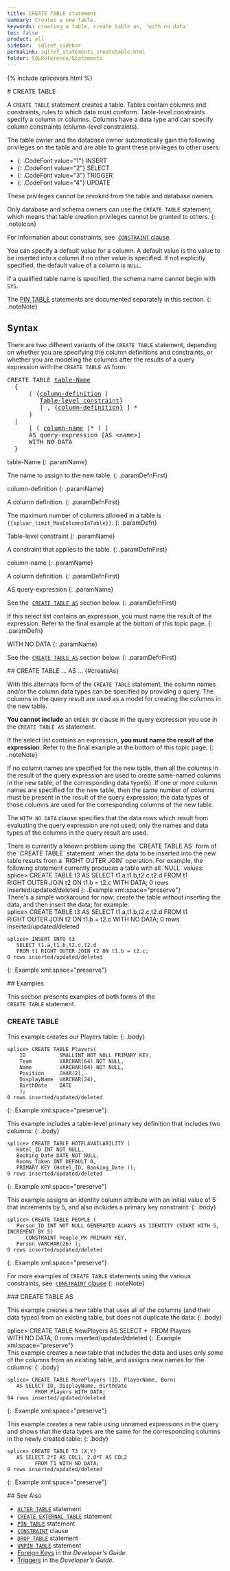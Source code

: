 ```yaml
---
title: CREATE TABLE statement
summary: Creates a new table.
keywords: creating a table, create table as, 'with no data'
toc: false
product: all
sidebar:  sqlref_sidebar
permalink: sqlref_statements_createtable.html
folder: SQLReference/Statements
---
```

{% include splicevars.html %} <section>
<div class="TopicContent" data-swiftype-index="true" markdown="1">
# CREATE TABLE

A `CREATE TABLE` statement creates a table. Tables contain columns and
constraints, rules to which data must conform. Table-level constraints
specify a column or columns. Columns have a data type and can specify
column constraints (column-level constraints).

The table owner and the database owner automatically gain the following
privileges on the table and are able to grant these privileges to other
users:

* {: .CodeFont value="1"} INSERT
* {: .CodeFont value="2"} SELECT
* {: .CodeFont value="3"} TRIGGER
* {: .CodeFont value="4"} UPDATE

These privileges cannot be revoked from the table and database owners.

Only database and schema owners can use the `CREATE TABLE` statement,
which means that table creation privileges cannot be granted to others.
{: .noteIcon}

For information about constraints, see &nbsp;[`CONSTRAINT`
clause](sqlref_clauses_constraint.html).

You can specify a default value for a column. A default value is the
value to be inserted into a column if no other value is specified. If
not explicitly specified, the default value of a column is `NULL`.

If a qualified table name is specified, the schema name cannot begin
with `SYS`.

The [PIN TABLE](sqlref_statements_pintable.html) statements are
documented separately in this section.
{: .noteNote}

## Syntax

There are two different variants of the `CREATE TABLE` statement,
depending on whether you are specifying the column definitions and
constraints, or whether you are modeling the columns after the results
of a query expression with the `CREATE TABLE AS` form:

<div class="fcnWrapperWide"><pre class="FcnSyntax">
CREATE TABLE <a href="sqlref_identifiers_types.html#TableName">table-Name</a>
  {
      ( {<a href="sqlref_statements_columndef.html">column-definition</a> |
         <a href="sqlref_clauses_constraint.html#TableConstraint">Table-level constraint</a>}
         [ , {<a href="sqlref_statements_columndef.html">column-definition}</a> ] *
      )
  |
      [ ( <a href="sqlref_identifiers_types.html#ColumnName">column-name</a> ]* ) ]
      AS query-expression [AS &lt;name&gt;]
      WITH NO DATA
  }</pre>

</div>

<div class="paramList" markdown="1">
table-Name
{: .paramName}

The name to assign to the new table.
{: .paramDefnFirst}

column-definition
{: .paramName}

A column definition.
{: .paramDefnFirst}

The maximum number of columns allowed in a table is
`{{splvar_limit_MaxColumnsInTable}}`.
{: .paramDefn}

Table-level constraint
{: .paramName}

A constraint that applies to the table.
{: .paramDefnFirst}

column-name
{: .paramName}

A column definition.
{: .paramDefnFirst}

AS query-expression
{: .paramName}

See the &nbsp;[`CREATE TABLE AS`](#createAs) section below.
{: .paramDefnFirst}

If this select list contains an expression, you must name the result of
the expression. Refer to the final example at the bottom of this topic
page.
{: .paramDefn}

WITH NO DATA
{: .paramName}

See the &nbsp;[`CREATE TABLE AS`](#createAs) section below.
{: .paramDefnFirst}

</div>
## CREATE TABLE ... AS ...    {#createAs}

With this alternate form of the `CREATE TABLE` statement, the column
names and/or the column data types can be specified by providing a
query. The columns in the query result are used as a model for creating
the columns in the new table.

**You cannot include** an `ORDER BY` clause in the query expression you
use in the `CREATE TABLE AS` statement.

If the select list contains an expression, **you must name the result of
the expression**. Refer to the final example at the bottom of this topic
page.
{: .noteNote}

If no column names are specified for the new table, then all the columns
in the result of the query expression are used to create same-named
columns in the new table, of the corresponding data type(s). If one or
more column names are specified for the new table, then the same number
of columns must be present in the result of the query expression; the
data types of those columns are used for the corresponding columns of
the new table.

The `WITH NO DATA` clause specifies that the data rows which result from
evaluating the query expression are not used; only the names and data
types of the columns in the query result are used.

<div class="notePlain" markdown="1">
There is currently a known problem using the `CREATE TABLE AS` form of
the `CREATE TABLE` statement .when the data to be inserted into the new
table results from a `RIGHT OUTER JOIN` operation. For example, the
following statement currently produces a table with all `NULL` values:

<div class="preWrapper" markdown="1">
    splice> CREATE TABLE t3 AS
       SELECT t1.a,t1.b,t2.c,t2.d
       FROM t1 RIGHT OUTER JOIN t2 ON t1.b = t2.c
       WITH DATA;
    0 rows inserted/updated/deleted
{: .Example xml:space="preserve"}

</div>
There's a simple workaround for now: create the table without inserting
the data, and then insert the data; for example:

<div class="preWrapper" markdown="1">
    splice> CREATE TABLE t3 AS
       SELECT t1.a,t1.b,t2.c,t2.d
       FROM t1 RIGHT OUTER JOIN t2 ON t1.b = t2.c
       WITH NO DATA;
    0 rows inserted/updated/deleted

    splice> INSERT INTO t3
       SELECT t1.a,t1.b,t2.c,t2.d
       FROM t1 RIGHT OUTER JOIN t2 ON t1.b = t2.c;
    0 rows inserted/updated/deleted
{: .Example xml:space="preserve"}

</div>
</div>
## Examples

This section presents examples of both forms of the
`CREATE TABLE` statement.

### CREATE TABLE

This example creates our Players table:
{: .body}

<div class="preWrapperWide" markdown="1">

    splice> CREATE TABLE Players(
        ID           SMALLINT NOT NULL PRIMARY KEY,
        Team         VARCHAR(64) NOT NULL,
        Name         VARCHAR(64) NOT NULL,
        Position     CHAR(2),
        DisplayName  VARCHAR(24),
        BirthDate    DATE
        );
    0 rows inserted/updated/deleted
{: .Example xml:space="preserve"}

This example includes a table-level primary key definition that includes
two columns:
{: .body}

<div class="preWrapper" markdown="1">

    splice> CREATE TABLE HOTELAVAILABILITY (
       Hotel_ID INT NOT NULL,
       Booking_Date DATE NOT NULL,
       Rooms_Taken INT DEFAULT 0,
       PRIMARY KEY (Hotel_ID, Booking_Date ));
    0 rows inserted/updated/deleted
{: .Example xml:space="preserve"}

</div>
This example assigns an identity column attribute with an initial value
of 5 that increments by 5, and also includes a primary key constraint:
{: .body}

<div class="preWrapper" markdown="1">

    splice> CREATE TABLE PEOPLE (
       Person_ID INT NOT NULL GENERATED ALWAYS AS IDENTITY (START WITH 5, INCREMENT BY 5)
          CONSTRAINT People_PK PRIMARY KEY,
       Person VARCHAR(26) );
    0 rows inserted/updated/deleted
{: .Example xml:space="preserve"}

For more examples of `CREATE TABLE` statements using the various
constraints, see &nbsp;[`CONSTRAINT` clause](sqlref_clauses_constraint.html)
{: .noteNote}

</div>
</div>
### CREATE TABLE AS

This example creates a new table that uses all of the columns (and their
data types) from an existing table, but does not duplicate the data:
{: .body}

<div class="preWrapperWide" markdown="1">
    splice> CREATE TABLE NewPlayers
       AS SELECT * 
             FROM Players WITH NO DATA;
    0 rows inserted/updated/deleted
{: .Example xml:space="preserve"}

</div>
This example creates a new table that includes the data and uses only
some of the columns from an existing table, and assigns new names for
the columns:
{: .body}

<div class="preWrapperWide" markdown="1">

    splice> CREATE TABLE MorePlayers (ID, PlayerName, Born)
       AS SELECT ID, DisplayName, Birthdate
             FROM Players WITH DATA;
    94 rows inserted/updated/deleted
{: .Example xml:space="preserve"}

</div>
This example creates a new table using unnamed expressions in the query
and shows that the data types are the same for the corresponding columns
in the newly created table:
{: .body}

<div class="preWrapperWide" markdown="1">

    splice> CREATE TABLE T3 (X,Y)
       AS SELECT 2*I AS COL1, 2.0*F AS COL2
             FROM T1 WITH NO DATA;
    0 rows inserted/updated/deleted
{: .Example xml:space="preserve"}

</div>
## See Also

* [`ALTER TABLE`](sqlref_statements_altertable.html) statement
* [`CREATE EXTERNAL TABLE`](sqlref_statements_createexternaltable.html) statement
* [`PIN TABLE`](sqlref_statements_pintable.html) statement
* [`CONSTRAINT`](sqlref_clauses_constraint.html) clause
* [`DROP TABLE`](sqlref_statements_droptable.html) statement
* [`UNPIN TABLE`](sqlref_statements_unpintable.html) statement
* [Foreign Keys](developers_fundamentals_foreignkeys.html) in the
  *Developer's Guide*.
* [Triggers](developers_fundamentals_triggers.html) in the *Developer's
  Guide*.

</div>
</section>
